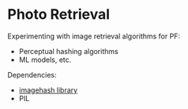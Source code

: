 # Photo Retrieval
Experimenting with image retrieval algorithms for PF:

- Perceptual hashing algorithms
- ML models, etc.

Dependencies:

- [imagehash library](https://pypi.python.org/pypi/ImageHash)
- PIL
